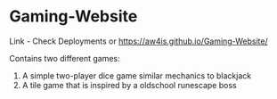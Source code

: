 # Gaming-Website
Link - Check Deployments or https://aw4is.github.io/Gaming-Website/

Contains two different games:
1. A simple two-player dice game similar mechanics to blackjack
2. A tile game that is inspired by a oldschool runescape boss
